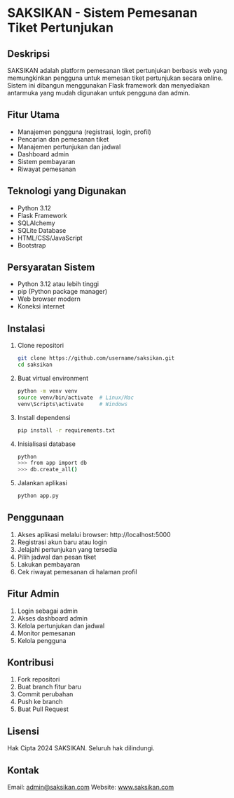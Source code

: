 # SAKSIKAN - Sistem Pemesanan Tiket Pertunjukan

## Deskripsi
SAKSIKAN adalah platform pemesanan tiket pertunjukan berbasis web yang memungkinkan pengguna untuk memesan tiket pertunjukan secara online. Sistem ini dibangun menggunakan Flask framework dan menyediakan antarmuka yang mudah digunakan untuk pengguna dan admin.

## Fitur Utama
- Manajemen pengguna (registrasi, login, profil)
- Pencarian dan pemesanan tiket
- Manajemen pertunjukan dan jadwal
- Dashboard admin
- Sistem pembayaran
- Riwayat pemesanan

## Teknologi yang Digunakan
- Python 3.12
- Flask Framework
- SQLAlchemy
- SQLite Database
- HTML/CSS/JavaScript
- Bootstrap

## Persyaratan Sistem
- Python 3.12 atau lebih tinggi
- pip (Python package manager)
- Web browser modern
- Koneksi internet

## Instalasi
1. Clone repositori
   ```bash
   git clone https://github.com/username/saksikan.git
   cd saksikan
   ```

2. Buat virtual environment
   ```bash
   python -m venv venv
   source venv/bin/activate  # Linux/Mac
   venv\Scripts\activate     # Windows
   ```

3. Install dependensi
   ```bash
   pip install -r requirements.txt
   ```

4. Inisialisasi database
   ```bash
   python
   >>> from app import db
   >>> db.create_all()
   ```

5. Jalankan aplikasi
   ```bash
   python app.py
   ```

## Penggunaan
1. Akses aplikasi melalui browser: http://localhost:5000
2. Registrasi akun baru atau login
3. Jelajahi pertunjukan yang tersedia
4. Pilih jadwal dan pesan tiket
5. Lakukan pembayaran
6. Cek riwayat pemesanan di halaman profil

## Fitur Admin
1. Login sebagai admin
2. Akses dashboard admin
3. Kelola pertunjukan dan jadwal
4. Monitor pemesanan
5. Kelola pengguna

## Kontribusi
1. Fork repositori
2. Buat branch fitur baru
3. Commit perubahan
4. Push ke branch
5. Buat Pull Request

## Lisensi
Hak Cipta 2024 SAKSIKAN. Seluruh hak dilindungi.

## Kontak
Email: admin@saksikan.com
Website: www.saksikan.com
